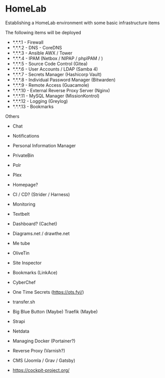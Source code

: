 # HomeLab
Establishing a HomeLab environment with some basic infrastructure items

The following items will be deployed

- \*.\*.\*.1   - Firewall
- \*.\*.\*.2   - DNS - CoreDNS
- \*.\*.\*.3   - Ansible AWX / Tower
- \*.\*.\*.4   - IPAM (Netbox / NIPAP / phpIPAM / )
- \*.\*.\*.5   - Source Code Control (Gitea)
- \*.\*.\*.6   - User Accounts / LDAP (Samba 4)
- \*.\*.\*.7   - Secrets Manager (Hashicorp Vault)
- \*.\*.\*.8   - Individual Password Manager (Bitwarden)
- \*.\*.\*.9   - Remote Access (Guacamole)
- \*.\*.\*.10  - External Reverse Proxy Server (Nginx)
- \*.\*.\*.11  - MySQL Manager (MissionKontrol)
- \*.\*.\*.12  - Logging (Greylog)
- \*.\*.\*.13  - Bookmarks


Others
- Chat
- Notifications
- Personal Information Manager
- PrivateBin
- Polr
- Plex
- Homepage?
- CI / CD? (Strider / Harness)
- Monitoring
- Textbelt
- Dashboard? (Cachet)
- Diagrams.net  / drawthe.net
- Me tube
- OliveTin
- Site Inspector
- Bookmarks (LinkAce)
- CyberChef
- One Time Secrets (https://ots.fyi/)
- transfer.sh
- Big Blue Button (Maybe)
Traefik (Maybe)
- Strapi
- Netdata
- Managing Docker (Portainer?)
- Reverse Proxy (Varnish?)

- CMS (Joomla / Grav / Gatsby)


- https://cockpit-project.org/